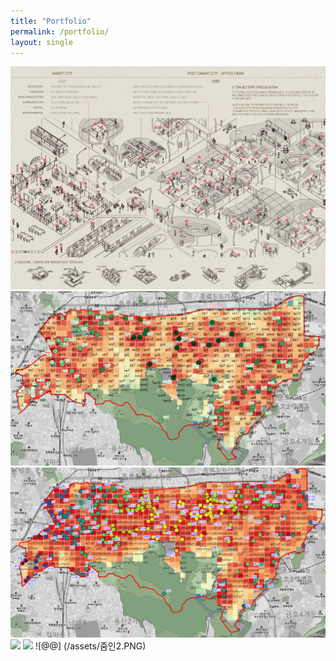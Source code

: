 ```yaml
---
title: "Portfolio"
permalink: /portfolio/
layout: single
---
```

![](https://github.com/w0016/w0016.github.io/blob/master/assets/port_sample.jpg)
![](./assets/park.png)
![](./assets/total.png)
![](./assets/hae1.png)
![](./assets/hae2.png)
![@@] (/assets/줌인2.PNG)


